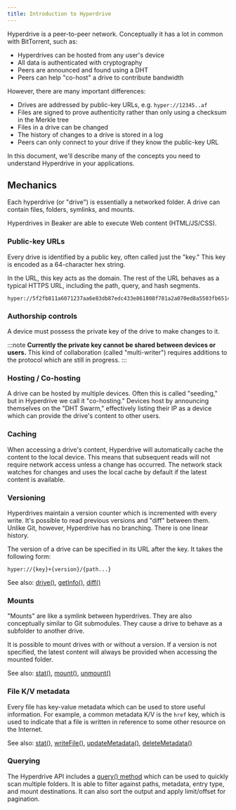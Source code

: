 ```yaml
---
title: Introduction to Hyperdrive
---
```


Hyperdrive is a peer-to-peer network. Conceptually it has a lot in common with BitTorrent, such as:

* Hyperdrives can be hosted from any user's device
* All data is authenticated with cryptography
* Peers are announced and found using a DHT
* Peers can help "co-host" a drive to contribute bandwidth

However, there are many important differences:

* Drives are addressed by public-key URLs, e.g. `hyper://12345..af`
* Files are signed to prove authenticity rather than only using a checksum in the Merkle tree
* Files in a drive can be changed
* The history of changes to a drive is stored in a log
* Peers can only connect to your drive if they know the public-key URL

In this document, we'll describe many of the concepts you need to understand Hyperdrive in your applications.

## Mechanics

Each hyperdrive \(or "drive"\) is essentially a networked folder. A drive can contain files, folders, symlinks, and mounts.

Hyperdrives in Beaker are able to execute Web content \(HTML/JS/CSS\).

### Public-key URLs

Every drive is identified by a public key, often called just the "key." This key is encoded as a 64-character hex string.

In the URL, this key acts as the domain. The rest of the URL behaves as a typical HTTPS URL, including the path, query, and hash segments.

```text
hyper://5f2fb811a6071237aa6e83db87edc433e861808f781a2a070ed8a5503fb6514e/
```

### Authorship controls

A device must possess the private key of the drive to make changes to it.

:::note
**Currently the private key cannot be shared between devices or users.** This kind of collaboration \(called "multi-writer"\) requires additions to the protocol which are still in progress.
:::

### Hosting / Co-hosting

A drive can be hosted by multiple devices. Often this is called "seeding," but in Hyperdrive we call it "co-hosting." Devices host by announcing themselves on the "DHT Swarm," effectively listing their IP as a device which can provide the drive's content to other users.

### Caching

When accessing a drive's content, Hyperdrive will automatically cache the content to the local device. This means that subsequent reads will not require network access unless a change has occurred. The network stack watches for changes and uses the local cache by default if the latest content is available.

### Versioning

Hyperdrives maintain a version counter which is incremented with every write. It's possible to read previous versions and "diff" between them. Unlike Git, however, Hyperdrive has no branching. There is one linear history.

The version of a drive can be specified in its URL after the key. It takes the following form:

```text
hyper://{key}+{version}/{path...}
```

See also: [drive\(\)](apis/beaker.hyperdrive.md#beakerhyperdrivedriveurl), [getInfo\(\)](apis/beaker.hyperdrive.md#beakerhyperdrivegetinfourl-opts), [diff\(\)](apis/beaker.hyperdrive.md#beakerhyperdrivediffurl-other-prefix-opts)

### Mounts

"Mounts" are like a symlink between hyperdrives. They are also conceptually similar to Git submodules. They cause a drive to behave as a subfolder to another drive.

It is possible to mount drives with or without a version. If a version is not specified, the latest content will always be provided when accessing the mounted folder.

See also: [stat\(\)](apis/beaker.hyperdrive.md#beakerhyperdrivestaturl-opts), [mount\(\)](apis/beaker.hyperdrive.md#beakerhyperdrivemounturl-mount-opts), [unmount\(\)](apis/beaker.hyperdrive.md#beakerhyperdriveunmounturl-opts)

### File K/V metadata

Every file has key-value metadata which can be used to store useful information. For example, a common metadata K/V is the `href` key, which is used to indicate that a file is written in reference to some other resource on the Internet.

See also: [stat\(\)](apis/beaker.hyperdrive.md#beakerhyperdrivestaturl-opts), [writeFile\(\)](apis/beaker.hyperdrive.md#beakerhyperdrivewritefileurl-data-opts), [updateMetadata\(\)](apis/beaker.hyperdrive.md#beakerhyperdriveupdatemetadataurl-metadata-opts), [deleteMetadata\(\)](apis/beakerhyperdrivedeletemetadataurl-keys-opts)

### Querying

The Hyperdrive API includes a [query\(\) method](apis/beaker.hyperdrive.md#beakerhyperdrivequeryquery) which can be used to quickly scan multiple folders. It is able to filter against paths, metadata, entry type, and mount destinations. It can also sort the output and apply limit/offset for pagination.
